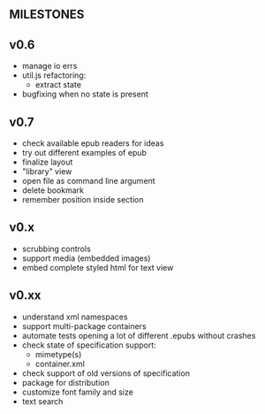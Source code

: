 ## MILESTONES

## v0.6
- manage io errs
- util.js refactoring:
	- extract state
- bugfixing when no state is present


## v0.7
- check available epub readers for ideas
- try out different examples of epub
- finalize layout
- "library" view
- open file as command line argument
- delete bookmark
- remember position inside section

## v0.x
- scrubbing controls
- support media (embedded images)
- embed complete styled html for text view


## v0.xx
- understand xml namespaces
- support multi-package containers
- automate tests opening a lot of different .epubs without crashes
- check state of specification support:
	- mimetype(s)
	- container.xml
- check support of old versions of specification
- package for distribution
- customize font family and size
- text search
